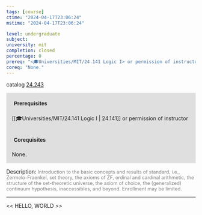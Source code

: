 ```yaml
---
tags: [course]
ctime: "2024-04-17T23:06:24"
mstime: "2024-04-17T23:06:24"

level: undergraduate
subject: 
university: mit
completion: closed
percentage: 0
prereq: "<🎓Universities/MIT/24.141 Logic I> or permission of instructor"
coreq: "None."
---
```


catalog [24.243](http://student.mit.edu/catalog/m24a.html#24.243)

<span style="display: block; padding: 15px; background-color: rgb(100, 100, 100, 0.2);"><font id="m_prereq2871_0" style="display: block; font-family: Arial, sans-serif; font-weight: bold; padding: 5px">Prerequisites</font><br><span id="prereq2871_0">[[🎓Universities/MIT/24.141 Logic I | 24.141]] or permission of instructor</span></span>
<span style="display: block; padding: 15px; background-color: rgb(100, 100, 100, 0.2);"><font id="m_coreq2871_0" style="display: block; font-family: Arial, sans-serif; font-weight: bold; padding: 5px">Corequisites</font><br><span id="coreq2871_0">None.</span></span>

<font style="">Description:</font>
<font style="color: grey; font-size: 0.8rem;">Introduction to the basic concepts and results of standard, i.e., Zermelo-Fraenkel, set theory, the axioms of ZF, ordinal and cardinal arithmetic, the structure of the set-theoretic universe, the axiom of choice, the (generalized) continuum hypothesis, inaccessibles, and beyond. Enrollment may be limited.</font>



---

<< HELLO, WORLD >>
